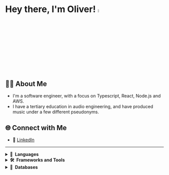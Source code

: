 # Hey there, I'm Oliver! <a href="https://oliverlister.dev/"><img src="https://media.giphy.com/media/hvRJCLFzcasrR4ia7z/giphy.gif" width="5%"></a>

## 👨🏻 About Me
- I'm a software engineer, with a focus on Typescript, React, Node.js and AWS.
- I have a tertiary education in audio engineering, and have produced music under a few different pseudonyms.

## 🌐 Connect with Me
- 🔗 [LinkedIn](https://www.linkedin.com/in/oliver-lister/)

---
<details>
<summary><b>📘&nbsp;&nbsp;Languages</b></summary>
<br>
HTML, CSS, JavaScript, TypeScript, PHP
</details>

<details>
<summary><b>🛠️&nbsp;&nbsp;Frameworks&nbsp;and&nbsp;Tools</b></summary>
<br>
React .js, Next.js, Node.js, Express.js Redux Toolkit, Zustand, Stripe, React Testing Library, Jest, Vitest, TailwindCSS, Mantine, Git / GitHub, WordPress
</details>

<details>
<summary><b>🧳&nbsp;&nbsp;Databases</b></summary>
<br>
MongoDB, Postgres SQL, Supabase
</details>
